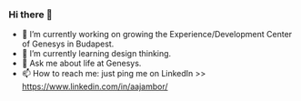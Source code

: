 ### Hi there 👋

- 🔭 I’m currently working on growing the Experience/Development Center of Genesys in Budapest.
- 🌱 I’m currently learning design thinking.
- 💬 Ask me about life at Genesys.
- 📫 How to reach me: just ping me on LinkedIn >> https://www.linkedin.com/in/aajambor/
